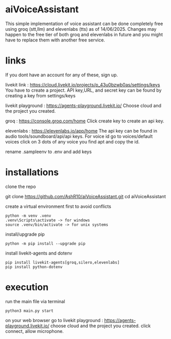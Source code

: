 # aiVoiceAssistant

  This simple implementation of voice assistant can be done completely free using groq (stt,llm) and elevenlabs (tts) as of 14/06/2025. Changes may happen to the free tier of both groq and elevenlabs in future and you might have to replace them with another free service. 

# links

  If you dont have an account for any of these, sign up.

  livekit link : https://cloud.livekit.io/projects/p_43u0bzwb0as/settings/keys You have to create a project. API key,URL, and secret key can be found by creating a key from settings/keys

  livekit playground : https://agents-playground.livekit.io/ Choose cloud and the project you created.
  
  groq : https://console.groq.com/home Click create key to create an api key.
  
  elevenlabs : https://elevenlabs.io/app/home The api key can be found in audio tools/soundboard/api/api keys. For voice id go to voices/default voices click on 3 dots of any voice you find apt and copy the id.

  rename .sampleenv to .env and add keys 

# installations

  clone the repo

  git clone https://github.com/AshR10/aiVoiceAssistant.git
  cd aiVoiceAssistant

  create a virtual environment first to avoid conflicts

    python -m venv .venv
    .venv\Scripts\activate -> for windows
    source .venv/bin/activate -> for unix systems

  install/upgrade pip

    python -m pip install --upgrade pip

  install livekit-agents and dotenv

    pip install livekit-agents[groq,silero,elevenlabs]
    pip install python-dotenv

# execution

  run the main file via terminal

    python3 main.py start
  
  on your web browser go to livekit playground : https://agents-playground.livekit.io/
  choose cloud and the project you created.
  click connect, allow microphone.

